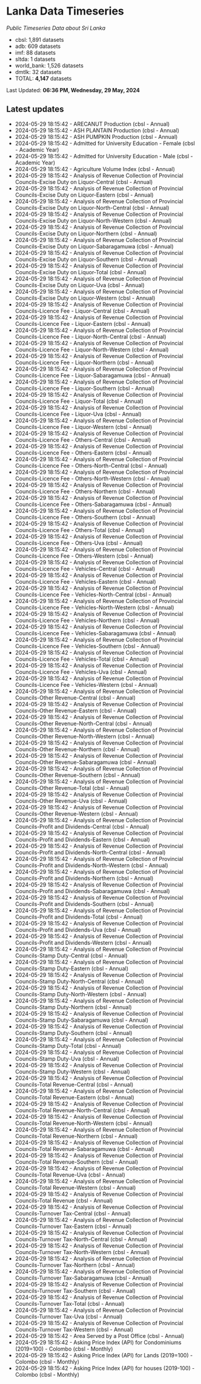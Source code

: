# Lanka Data Timeseries
*Public Timeseries Data about Sri Lanka*

* cbsl: 1,891 datasets
* adb: 609 datasets
* imf: 88 datasets
* sltda: 1 datasets
* world_bank: 1,526 datasets
* dmtlk: 32 datasets
* TOTAL: **4,147** datasets

Last Updated: **06:36 PM, Wednesday, 29 May, 2024**

## Latest updates

* 2024-05-29 18:15:42 - ARECANUT Production (cbsl - Annual)
* 2024-05-29 18:15:42 - ASH PLANTAIN Production (cbsl - Annual)
* 2024-05-29 18:15:42 - ASH PUMPKIN Production (cbsl - Annual)
* 2024-05-29 18:15:42 - Admitted for University Education - Female (cbsl - Academic Year)
* 2024-05-29 18:15:42 - Admitted for University Education - Male (cbsl - Academic Year)
* 2024-05-29 18:15:42 - Agriculture Volume Index (cbsl - Annual)
* 2024-05-29 18:15:42 - Analysis of Revenue Collection of Provincial Councils-Excise Duty on Liquor-Central (cbsl - Annual)
* 2024-05-29 18:15:42 - Analysis of Revenue Collection of Provincial Councils-Excise Duty on Liquor-Eastern (cbsl - Annual)
* 2024-05-29 18:15:42 - Analysis of Revenue Collection of Provincial Councils-Excise Duty on Liquor-North-Central (cbsl - Annual)
* 2024-05-29 18:15:42 - Analysis of Revenue Collection of Provincial Councils-Excise Duty on Liquor-North-Western (cbsl - Annual)
* 2024-05-29 18:15:42 - Analysis of Revenue Collection of Provincial Councils-Excise Duty on Liquor-Northern (cbsl - Annual)
* 2024-05-29 18:15:42 - Analysis of Revenue Collection of Provincial Councils-Excise Duty on Liquor-Sabaragamuwa (cbsl - Annual)
* 2024-05-29 18:15:42 - Analysis of Revenue Collection of Provincial Councils-Excise Duty on Liquor-Southern (cbsl - Annual)
* 2024-05-29 18:15:42 - Analysis of Revenue Collection of Provincial Councils-Excise Duty on Liquor-Total (cbsl - Annual)
* 2024-05-29 18:15:42 - Analysis of Revenue Collection of Provincial Councils-Excise Duty on Liquor-Uva (cbsl - Annual)
* 2024-05-29 18:15:42 - Analysis of Revenue Collection of Provincial Councils-Excise Duty on Liquor-Western (cbsl - Annual)
* 2024-05-29 18:15:42 - Analysis of Revenue Collection of Provincial Councils-Licence Fee - Liquor-Central (cbsl - Annual)
* 2024-05-29 18:15:42 - Analysis of Revenue Collection of Provincial Councils-Licence Fee - Liquor-Eastern (cbsl - Annual)
* 2024-05-29 18:15:42 - Analysis of Revenue Collection of Provincial Councils-Licence Fee - Liquor-North-Central (cbsl - Annual)
* 2024-05-29 18:15:42 - Analysis of Revenue Collection of Provincial Councils-Licence Fee - Liquor-North-Western (cbsl - Annual)
* 2024-05-29 18:15:42 - Analysis of Revenue Collection of Provincial Councils-Licence Fee - Liquor-Northern (cbsl - Annual)
* 2024-05-29 18:15:42 - Analysis of Revenue Collection of Provincial Councils-Licence Fee - Liquor-Sabaragamuwa (cbsl - Annual)
* 2024-05-29 18:15:42 - Analysis of Revenue Collection of Provincial Councils-Licence Fee - Liquor-Southern (cbsl - Annual)
* 2024-05-29 18:15:42 - Analysis of Revenue Collection of Provincial Councils-Licence Fee - Liquor-Total (cbsl - Annual)
* 2024-05-29 18:15:42 - Analysis of Revenue Collection of Provincial Councils-Licence Fee - Liquor-Uva (cbsl - Annual)
* 2024-05-29 18:15:42 - Analysis of Revenue Collection of Provincial Councils-Licence Fee - Liquor-Western (cbsl - Annual)
* 2024-05-29 18:15:42 - Analysis of Revenue Collection of Provincial Councils-Licence Fee - Others-Central (cbsl - Annual)
* 2024-05-29 18:15:42 - Analysis of Revenue Collection of Provincial Councils-Licence Fee - Others-Eastern (cbsl - Annual)
* 2024-05-29 18:15:42 - Analysis of Revenue Collection of Provincial Councils-Licence Fee - Others-North-Central (cbsl - Annual)
* 2024-05-29 18:15:42 - Analysis of Revenue Collection of Provincial Councils-Licence Fee - Others-North-Western (cbsl - Annual)
* 2024-05-29 18:15:42 - Analysis of Revenue Collection of Provincial Councils-Licence Fee - Others-Northern (cbsl - Annual)
* 2024-05-29 18:15:42 - Analysis of Revenue Collection of Provincial Councils-Licence Fee - Others-Sabaragamuwa (cbsl - Annual)
* 2024-05-29 18:15:42 - Analysis of Revenue Collection of Provincial Councils-Licence Fee - Others-Southern (cbsl - Annual)
* 2024-05-29 18:15:42 - Analysis of Revenue Collection of Provincial Councils-Licence Fee - Others-Total (cbsl - Annual)
* 2024-05-29 18:15:42 - Analysis of Revenue Collection of Provincial Councils-Licence Fee - Others-Uva (cbsl - Annual)
* 2024-05-29 18:15:42 - Analysis of Revenue Collection of Provincial Councils-Licence Fee - Others-Western (cbsl - Annual)
* 2024-05-29 18:15:42 - Analysis of Revenue Collection of Provincial Councils-Licence Fee - Vehicles-Central (cbsl - Annual)
* 2024-05-29 18:15:42 - Analysis of Revenue Collection of Provincial Councils-Licence Fee - Vehicles-Eastern (cbsl - Annual)
* 2024-05-29 18:15:42 - Analysis of Revenue Collection of Provincial Councils-Licence Fee - Vehicles-North-Central (cbsl - Annual)
* 2024-05-29 18:15:42 - Analysis of Revenue Collection of Provincial Councils-Licence Fee - Vehicles-North-Western (cbsl - Annual)
* 2024-05-29 18:15:42 - Analysis of Revenue Collection of Provincial Councils-Licence Fee - Vehicles-Northern (cbsl - Annual)
* 2024-05-29 18:15:42 - Analysis of Revenue Collection of Provincial Councils-Licence Fee - Vehicles-Sabaragamuwa (cbsl - Annual)
* 2024-05-29 18:15:42 - Analysis of Revenue Collection of Provincial Councils-Licence Fee - Vehicles-Southern (cbsl - Annual)
* 2024-05-29 18:15:42 - Analysis of Revenue Collection of Provincial Councils-Licence Fee - Vehicles-Total (cbsl - Annual)
* 2024-05-29 18:15:42 - Analysis of Revenue Collection of Provincial Councils-Licence Fee - Vehicles-Uva (cbsl - Annual)
* 2024-05-29 18:15:42 - Analysis of Revenue Collection of Provincial Councils-Licence Fee - Vehicles-Western (cbsl - Annual)
* 2024-05-29 18:15:42 - Analysis of Revenue Collection of Provincial Councils-Other Revenue-Central (cbsl - Annual)
* 2024-05-29 18:15:42 - Analysis of Revenue Collection of Provincial Councils-Other Revenue-Eastern (cbsl - Annual)
* 2024-05-29 18:15:42 - Analysis of Revenue Collection of Provincial Councils-Other Revenue-North-Central (cbsl - Annual)
* 2024-05-29 18:15:42 - Analysis of Revenue Collection of Provincial Councils-Other Revenue-North-Western (cbsl - Annual)
* 2024-05-29 18:15:42 - Analysis of Revenue Collection of Provincial Councils-Other Revenue-Northern (cbsl - Annual)
* 2024-05-29 18:15:42 - Analysis of Revenue Collection of Provincial Councils-Other Revenue-Sabaragamuwa (cbsl - Annual)
* 2024-05-29 18:15:42 - Analysis of Revenue Collection of Provincial Councils-Other Revenue-Southern (cbsl - Annual)
* 2024-05-29 18:15:42 - Analysis of Revenue Collection of Provincial Councils-Other Revenue-Total (cbsl - Annual)
* 2024-05-29 18:15:42 - Analysis of Revenue Collection of Provincial Councils-Other Revenue-Uva (cbsl - Annual)
* 2024-05-29 18:15:42 - Analysis of Revenue Collection of Provincial Councils-Other Revenue-Western (cbsl - Annual)
* 2024-05-29 18:15:42 - Analysis of Revenue Collection of Provincial Councils-Profit and Dividends-Central (cbsl - Annual)
* 2024-05-29 18:15:42 - Analysis of Revenue Collection of Provincial Councils-Profit and Dividends-Eastern (cbsl - Annual)
* 2024-05-29 18:15:42 - Analysis of Revenue Collection of Provincial Councils-Profit and Dividends-North-Central (cbsl - Annual)
* 2024-05-29 18:15:42 - Analysis of Revenue Collection of Provincial Councils-Profit and Dividends-North-Western (cbsl - Annual)
* 2024-05-29 18:15:42 - Analysis of Revenue Collection of Provincial Councils-Profit and Dividends-Northern (cbsl - Annual)
* 2024-05-29 18:15:42 - Analysis of Revenue Collection of Provincial Councils-Profit and Dividends-Sabaragamuwa (cbsl - Annual)
* 2024-05-29 18:15:42 - Analysis of Revenue Collection of Provincial Councils-Profit and Dividends-Southern (cbsl - Annual)
* 2024-05-29 18:15:42 - Analysis of Revenue Collection of Provincial Councils-Profit and Dividends-Total (cbsl - Annual)
* 2024-05-29 18:15:42 - Analysis of Revenue Collection of Provincial Councils-Profit and Dividends-Uva (cbsl - Annual)
* 2024-05-29 18:15:42 - Analysis of Revenue Collection of Provincial Councils-Profit and Dividends-Western (cbsl - Annual)
* 2024-05-29 18:15:42 - Analysis of Revenue Collection of Provincial Councils-Stamp Duty-Central (cbsl - Annual)
* 2024-05-29 18:15:42 - Analysis of Revenue Collection of Provincial Councils-Stamp Duty-Eastern (cbsl - Annual)
* 2024-05-29 18:15:42 - Analysis of Revenue Collection of Provincial Councils-Stamp Duty-North-Central (cbsl - Annual)
* 2024-05-29 18:15:42 - Analysis of Revenue Collection of Provincial Councils-Stamp Duty-North-Western (cbsl - Annual)
* 2024-05-29 18:15:42 - Analysis of Revenue Collection of Provincial Councils-Stamp Duty-Northern (cbsl - Annual)
* 2024-05-29 18:15:42 - Analysis of Revenue Collection of Provincial Councils-Stamp Duty-Sabaragamuwa (cbsl - Annual)
* 2024-05-29 18:15:42 - Analysis of Revenue Collection of Provincial Councils-Stamp Duty-Southern (cbsl - Annual)
* 2024-05-29 18:15:42 - Analysis of Revenue Collection of Provincial Councils-Stamp Duty-Total (cbsl - Annual)
* 2024-05-29 18:15:42 - Analysis of Revenue Collection of Provincial Councils-Stamp Duty-Uva (cbsl - Annual)
* 2024-05-29 18:15:42 - Analysis of Revenue Collection of Provincial Councils-Stamp Duty-Western (cbsl - Annual)
* 2024-05-29 18:15:42 - Analysis of Revenue Collection of Provincial Councils-Total Revenue-Central (cbsl - Annual)
* 2024-05-29 18:15:42 - Analysis of Revenue Collection of Provincial Councils-Total Revenue-Eastern (cbsl - Annual)
* 2024-05-29 18:15:42 - Analysis of Revenue Collection of Provincial Councils-Total Revenue-North-Central (cbsl - Annual)
* 2024-05-29 18:15:42 - Analysis of Revenue Collection of Provincial Councils-Total Revenue-North-Western (cbsl - Annual)
* 2024-05-29 18:15:42 - Analysis of Revenue Collection of Provincial Councils-Total Revenue-Northern (cbsl - Annual)
* 2024-05-29 18:15:42 - Analysis of Revenue Collection of Provincial Councils-Total Revenue-Sabaragamuwa (cbsl - Annual)
* 2024-05-29 18:15:42 - Analysis of Revenue Collection of Provincial Councils-Total Revenue-Southern (cbsl - Annual)
* 2024-05-29 18:15:42 - Analysis of Revenue Collection of Provincial Councils-Total Revenue-Uva (cbsl - Annual)
* 2024-05-29 18:15:42 - Analysis of Revenue Collection of Provincial Councils-Total Revenue-Western (cbsl - Annual)
* 2024-05-29 18:15:42 - Analysis of Revenue Collection of Provincial Councils-Total Revenue (cbsl - Annual)
* 2024-05-29 18:15:42 - Analysis of Revenue Collection of Provincial Councils-Turnover Tax-Central (cbsl - Annual)
* 2024-05-29 18:15:42 - Analysis of Revenue Collection of Provincial Councils-Turnover Tax-Eastern (cbsl - Annual)
* 2024-05-29 18:15:42 - Analysis of Revenue Collection of Provincial Councils-Turnover Tax-North-Central (cbsl - Annual)
* 2024-05-29 18:15:42 - Analysis of Revenue Collection of Provincial Councils-Turnover Tax-North-Western (cbsl - Annual)
* 2024-05-29 18:15:42 - Analysis of Revenue Collection of Provincial Councils-Turnover Tax-Northern (cbsl - Annual)
* 2024-05-29 18:15:42 - Analysis of Revenue Collection of Provincial Councils-Turnover Tax-Sabaragamuwa (cbsl - Annual)
* 2024-05-29 18:15:42 - Analysis of Revenue Collection of Provincial Councils-Turnover Tax-Southern (cbsl - Annual)
* 2024-05-29 18:15:42 - Analysis of Revenue Collection of Provincial Councils-Turnover Tax-Total (cbsl - Annual)
* 2024-05-29 18:15:42 - Analysis of Revenue Collection of Provincial Councils-Turnover Tax-Uva (cbsl - Annual)
* 2024-05-29 18:15:42 - Analysis of Revenue Collection of Provincial Councils-Turnover Tax-Western (cbsl - Annual)
* 2024-05-29 18:15:42 - Area Served by a Post Office (cbsl - Annual)
* 2024-05-29 18:15:42 - Asking Price Index (API) for Condominiums (2019=100) - Colombo (cbsl - Monthly)
* 2024-05-29 18:15:42 - Asking Price Index (API) for Lands (2019=100) - Colombo (cbsl - Monthly)
* 2024-05-29 18:15:42 - Asking Price Index (API) for houses (2019-100) - Colombo (cbsl - Monthly)